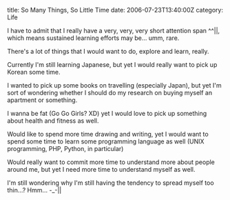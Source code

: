 title: So Many Things, So Little Time
date: 2006-07-23T13:40:00Z
category: Life

I have to admit that I really have a very, very, very short attention span ^^||, which means sustained learning efforts may be… umm, rare.

There's a lot of things that I would want to do, explore and learn, really.

Currently I'm still learning Japanese, but yet I would really want to pick up Korean some time.

I wanted to pick up some books on travelling (especially Japan), but yet I'm sort of wondering whether I should do my research on buying myself an apartment or something.

I wanna be fat (Go Go Girls? XD) yet I would love to pick up something about health and fitness as well.

Would like to spend more time drawing and writing, yet I would want to spend some time to learn some programming language as well (UNIX programming, PHP, Python, in particular)

Would really want to commit more time to understand more about people around me, but yet I need more time to understand myself as well.

I'm still wondering why I'm still having the tendency to spread myself too thin…? Hmm… -\_-||
